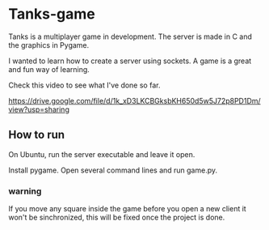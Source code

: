 # Tanks-game
Tanks is a multiplayer game in development. The server is made in C and the graphics in Pygame.

I wanted to learn how to create a server using sockets. A game is a great and fun way of learning.

Check this video to see what I've done so far.

https://drive.google.com/file/d/1k_xD3LKCBGksbKH650d5w5J72p8PD1Dm/view?usp=sharing

## How to run 

On Ubuntu, run the server executable and leave it open.

Install pygame. Open several command lines and run game.py.
### warning 
If you move any square inside the game before you open a new client it won't be sinchronized, this will be fixed once the project is done.
